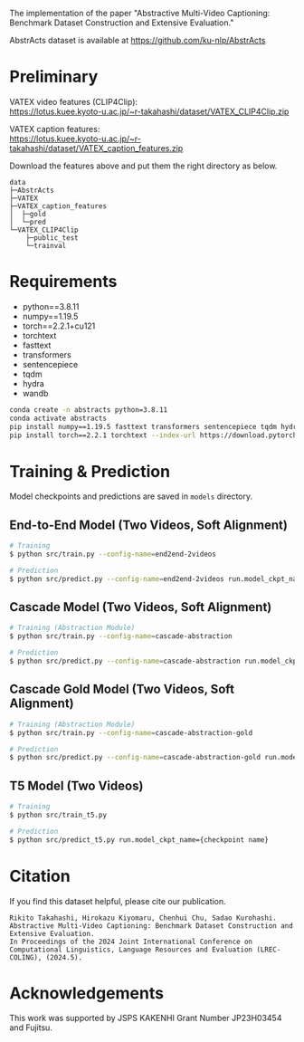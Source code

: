 The implementation of the paper "Abstractive Multi-Video Captioning:
Benchmark Dataset Construction and Extensive Evaluation."

AbstrActs dataset is available at https://github.com/ku-nlp/AbstrActs

# Preliminary
VATEX video features (CLIP4Clip):  
https://lotus.kuee.kyoto-u.ac.jp/~r-takahashi/dataset/VATEX_CLIP4Clip.zip

VATEX caption features:  
https://lotus.kuee.kyoto-u.ac.jp/~r-takahashi/dataset/VATEX_caption_features.zip

Download the features above and put them the right directory as below.

```
data
├─AbstrActs
├─VATEX
├─VATEX_caption_features
│  ├─gold
│  └─pred
└─VATEX_CLIP4Clip
    ├─public_test
    └─trainval
```

# Requirements
- python==3.8.11
- numpy==1.19.5
- torch==2.2.1+cu121
- torchtext
- fasttext
- transformers
- sentencepiece
- tqdm
- hydra
- wandb

```bash
conda create -n abstracts python=3.8.11
conda activate abstracts
pip install numpy==1.19.5 fasttext transformers sentencepiece tqdm hydra-core wandb
pip install torch==2.2.1 torchtext --index-url https://download.pytorch.org/whl/cu121
```

# Training & Prediction
Model checkpoints and predictions are saved in `models` directory.

## End-to-End Model (Two Videos, Soft Alignment)
```bash
# Training
$ python src/train.py --config-name=end2end-2videos

# Prediction
$ python src/predict.py --config-name=end2end-2videos run.model_ckpt_name={checkpoint name}
```

## Cascade Model (Two Videos, Soft Alignment)
```bash
# Training (Abstraction Module)
$ python src/train.py --config-name=cascade-abstraction

# Prediction
$ python src/predict.py --config-name=cascade-abstraction run.model_ckpt_name={checkpoint name}
```

## Cascade Gold Model (Two Videos, Soft Alignment)
```bash
# Training (Abstraction Module)
$ python src/train.py --config-name=cascade-abstraction-gold

# Prediction
$ python src/predict.py --config-name=cascade-abstraction-gold run.model_ckpt_name={checkpoint name}
```

## T5 Model (Two Videos)
```bash
# Training
$ python src/train_t5.py

# Prediction
$ python src/predict_t5.py run.model_ckpt_name={checkpoint name}
```

# Citation
If you find this dataset helpful, please cite our publication.

```
Rikito Takahashi, Hirokazu Kiyomaru, Chenhui Chu, Sadao Kurohashi.
Abstractive Multi-Video Captioning: Benchmark Dataset Construction and Extensive Evaluation.
In Proceedings of the 2024 Joint International Conference on Computational Linguistics, Language Resources and Evaluation (LREC-COLING), (2024.5).
```

# Acknowledgements
This work was supported by JSPS KAKENHI Grant Number JP23H03454 and Fujitsu.
